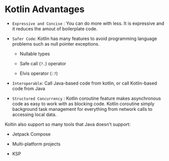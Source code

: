 # Kotlin Advantages



- `Expressive and Concise` : You can do more with less. It is expressive and it reduces the amout of boilerplate code.

- `Safer Code`: Kotlin has many features to avoid programming language problems such as null pointer exceptions.
  
  - Nullable types
  
  - Safe call (`?.`) operator
  
  - Elvis operator (`:?`)

- `Interoperable`: Call Java-based code from kotlin, or call Kotlin-based code from Java

- `Structured Concurrency` : Kotlin coroutine feature makes asynchronous code as easy to work with as blocking code. Kotlin coroutine simply background task management for everything from network calls to accessing local data.

Koltin also support so many tools that Java doesn't support:

- Jetpack Compose

- Multi-platform projects

- KSP
